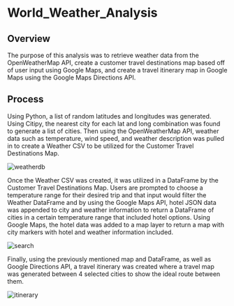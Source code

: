 # World_Weather_Analysis

## Overview
The purpose of this analysis was to retrieve weather data from the OpenWeatherMap API, create a customer travel destinations map based off of user input using Google Maps, and create a travel itinerary map in Google Maps using the Google Maps Directions API.

## Process
Using Python, a list of random latitudes and longitudes was generated. Using Citipy, the nearest city for each lat and long combination was found to generate a list of cities. Then using the OpenWeatherMap API, weather data such as temperature, wind speed, and weather description was pulled in to create a Weather CSV to be utilized for the Customer Travel Destinations Map.

![weatherdb](https://github.com/typicalchazz/World_Weather_Analysis/blob/main/Weather_Database/Weather_DB.png)


Once the Weather CSV was created, it was utilized in a DataFrame by the Customer Travel Destinations Map. Users are prompted to choose a temperature range for their desired trip and that input would filter the Weather DataFrame and by using the Google Maps API, hotel JSON data was appended to city and weather information to return a DataFrame of cities in a certain temperature range that included hotel options. Using Google Maps, the hotel data was added to a map layer to return a map with city markers with hotel and weather information included.

![search](https://github.com/typicalchazz/World_Weather_Analysis/blob/main/Vacation_Search/WeatherPy_vacation_map.png)


Finally, using the previously mentioned map and DataFrame, as well as Google Directions API, a travel itinerary was created where a travel map was generated between 4 selected cities to show the ideal route between them.

![itinerary](https://github.com/typicalchazz/World_Weather_Analysis/blob/main/Vacation_Itinerary/WeatherPy_travel_map_markers.png)
